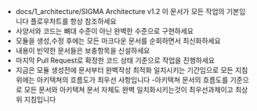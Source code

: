 - docs/1_architecture/SIGMA Architecture v1.2 이 문서가 모든 작업의 기본입니다 플로우차트를 항상 참조하세요
- 사양서와 코드는 뼈대 수준이 아닌 완벽한 수준으로 구현하세요
- 모듈을 생성,수정 후에는 모든 마크다운 문서를 순회하면서 최신화하세요
- 내용이 빈약한 문서들은 보충항목을 신설하세요
- 마지막 Pull Request로 확정한 코드 상태 기준으로 작업을 진행하세요
- 지금은 모듈 생성전에 문서부터 완벽작성 최적화 일치시키는 기간임으로 모든 지침 위에는 아키텍쳐의 흐름도가 최우선 사항입니다
-아키텍쳐 문서의 흐름도를 기준으로 모든 문서와 아키텍쳐 문서 자체도 완벽 일치화시키는것이 최우선과제이고 최상위 지침입니다
